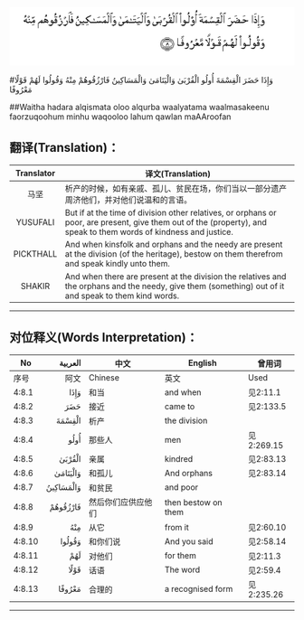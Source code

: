 ![004:008](images/004_008.gif)

#وَإِذَا حَضَرَ الْقِسْمَةَ أُولُو الْقُرْبَىٰ وَالْيَتَامَىٰ وَالْمَسَاكِينُ فَارْزُقُوهُمْ مِنْهُ وَقُولُوا لَهُمْ قَوْلًا مَعْرُوفًا 

##Waitha hadara alqismata oloo alqurba waalyatama waalmasakeenu faorzuqoohum minhu waqooloo lahum qawlan maAAroofan 

## 翻译(Translation)：

| Translator | 译文(Translation)                                            |
| :--------: | ------------------------------------------------------------ |
|    马坚    | 析产的时候，如有亲戚、孤儿、贫民在场，你们当以一部分遗产周济他们，并对他们说温和的言语。 |
|  YUSUFALI  | But if at the time of division other relatives, or orphans or poor, are present, give them out of the (property), and speak to them words of kindness and justice. |
| PICKTHALL  | And when kinsfolk and orphans and the needy are present at the division (of the heritage), bestow on them therefrom and speak kindly unto them. |
|   SHAKIR   | And when there are present at the division the relatives and the orphans and the needy, give them (something) out of it and speak to them kind words. |

---

## 对位释义(Words Interpretation)：

| No   | العربية | 中文    | English | 曾用词 |
| ---- | ------: | ------- | ------- | ------ |
| 序号 |    阿文 | Chinese | 英文    | Used   |
| 4:8.1  | وَإِذَا      | 和当               | and when            | 见2:11.1   |
| 4:8.2  | حَضَرَ       | 接近               | came to             | 见2:133.5  |
| 4:8.3  | الْقِسْمَةَ    | 析产               | the division        |            |
| 4:8.4  | أُولُو      | 那些人             | men                 | 见2:269.15 |
| 4:8.5  | الْقُرْبَىٰ    | 亲属               | kindred             | 见2:83.13  |
| 4:8.6  | وَالْيَتَامَىٰ  | 和孤儿             | And orphans         | 见2:83.14  |
| 4:8.7  | وَالْمَسَاكِينُ | 和贫民             | and poor            |            |
| 4:8.8  | فَارْزُقُوهُمْ  | 然后你们应供应他们 | then bestow on them |            |
| 4:8.9  | مِنْهُ       | 从它               | from it             | 见2:60.10  |
| 4:8.10 | وَقُولُوا    | 和你们说           | And you said        | 见2:58.14  |
| 4:8.11 | لَهُمْ       | 对他们             | for them            | 见2:11.3   |
| 4:8.12 | قَوْلًا      | 话语               | The word            | 见2:59.4   |
| 4:8.13 | مَعْرُوفًا    | 合理的             | a recognised form   | 见2:235.26 |

---
